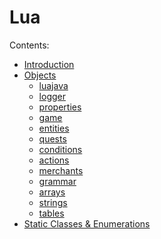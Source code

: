 
Lua
===

Contents:

- [Introduction](intro.md)
- [Objects](objects/)
    - [luajava](objects/luajava.md)
    - [logger](objects/logger.md)
    - [properties](objects/properties.md)
    - [game](objects/game.md)
    - [entities](objects/entities.md)
    - [quests](objects/quests.md)
    - [conditions](objects/conditions.md)
    - [actions](objects/actions.md)
    - [merchants](objects/merchants.md)
    - [grammar](objects/grammar.md)
    - [arrays](objects/arrays.md)
    - [strings](objects/strings.md)
    - [tables](objects/tables.md)
- [Static Classes & Enumerations](exposed_classes/)
